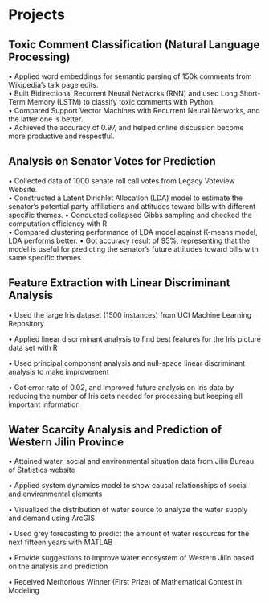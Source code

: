 # Projects

## Toxic Comment Classification (Natural Language Processing)                   
•	Applied word embeddings for semantic parsing of 150k comments from Wikipedia’s talk page edits.  
•	Built Bidirectional Recurrent Neural Networks (RNN) and used Long Short-Term Memory (LSTM) to classify toxic comments with Python.  
•	Compared Support Vector Machines with Recurrent Neural Networks, and the latter one is better.  
•	Achieved the accuracy of 0.97, and helped online discussion become more productive and respectful.  

## Analysis on Senator Votes for Prediction                              
•	Collected data of 1000 senate roll call votes from Legacy Voteview Website.  
•	Constructed a Latent Dirichlet Allocation (LDA) model to estimate the senator’s potential party affiliations and attitudes toward bills with different specific themes. 
•	Conducted collapsed Gibbs sampling and checked the computation efficiency with R  
•	Compared clustering performance of LDA model against K-means model, LDA performs better. 
•	Got accuracy result of 95%, representing that the model is useful for predicting the senator’s future attitudes toward bills with same specific themes 

## Feature Extraction with Linear Discriminant Analysis               
•	Used the large Iris dataset (1500 instances) from UCI Machine Learning Repository

•	Applied linear discriminant analysis to find best features for the Iris picture data set with R

•	Used principal component analysis and null-space linear discriminant analysis to make improvement

•	Got error rate of 0.02, and improved future analysis on Iris data by reducing the number of Iris data needed for processing but keeping all important information 

## Water Scarcity Analysis and Prediction of Western Jilin Province        
•	Attained water, social and environmental situation data from Jilin Bureau of Statistics website

•	Applied system dynamics model to show causal relationships of social and environmental elements

•	Visualized the distribution of water source to analyze the water supply and demand using ArcGIS

•	Used grey forecasting to predict the amount of water resources for the next fifteen years with MATLAB

•	Provide suggestions to improve water ecosystem of Western Jilin based on the analysis and prediction

•	Received Meritorious Winner (First Prize) of Mathematical Contest in Modeling 

